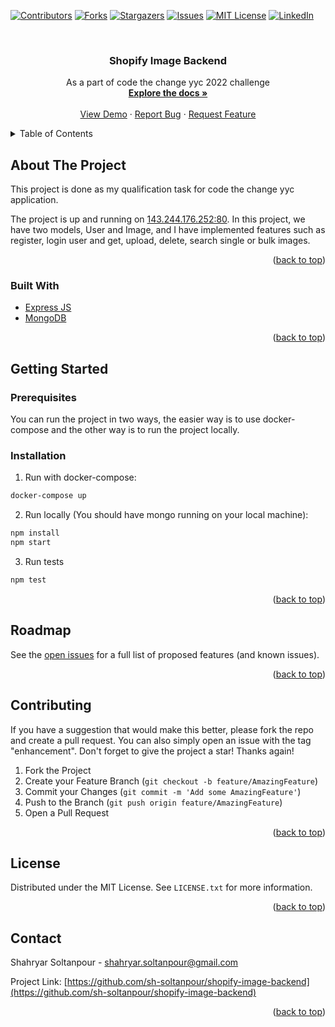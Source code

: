 <div id="top"></div>
<!--
*** Thanks for checking out the Best-README-Template. If you have a suggestion
*** that would make this better, please fork the repo and create a pull request
*** or simply open an issue with the tag "enhancement".
*** Don't forget to give the project a star!
*** Thanks again! Now go create something AMAZING! :D
-->



<!-- PROJECT SHIELDS -->
<!--
*** I'm using markdown "reference style" links for readability.
*** Reference links are enclosed in brackets [ ] instead of parentheses ( ).
*** See the bottom of this document for the declaration of the reference variables
*** for contributors-url, forks-url, etc. This is an optional, concise syntax you may use.
*** https://www.markdownguide.org/basic-syntax/#reference-style-links
-->
[![Contributors][contributors-shield]][contributors-url]
[![Forks][forks-shield]][forks-url]
[![Stargazers][stars-shield]][stars-url]
[![Issues][issues-shield]][issues-url]
[![MIT License][license-shield]][license-url]
[![LinkedIn][linkedin-shield]][linkedin-url]



<!-- PROJECT LOGO -->
<br />
<div align="center">

<h3 align="center">Shopify Image Backend</h3>

  <p align="center">
    As a part of code the change yyc 2022 challenge
    <br />
    <a href="https://github.com/sh-soltanpour/shopify-image-backend"><strong>Explore the docs »</strong></a>
    <br />
    <br />
    <a href="https://github.com/sh-soltanpour/shopify-image-backend">View Demo</a>
    ·
    <a href="https://github.com/sh-soltanpour/shopify-image-backend/issues">Report Bug</a>
    ·
    <a href="https://github.com/sh-soltanpour/shopify-image-backend/issues">Request Feature</a>
  </p>
</div>



<!-- TABLE OF CONTENTS -->
<details>
  <summary>Table of Contents</summary>
  <ol>
    <li>
      <a href="#about-the-project">About The Project</a>
      <ul>
        <li><a href="#built-with">Built With</a></li>
      </ul>
    </li>
    <li>
      <a href="#getting-started">Getting Started</a>
      <ul>
        <li><a href="#prerequisites">Prerequisites</a></li>
        <li><a href="#installation">Installation</a></li>
      </ul>
    </li>
    <li><a href="#usage">Usage</a></li>
    <li><a href="#roadmap">Roadmap</a></li>
    <li><a href="#contributing">Contributing</a></li>
    <li><a href="#license">License</a></li>
    <li><a href="#contact">Contact</a></li>
    <li><a href="#acknowledgments">Acknowledgments</a></li>
  </ol>
</details>



<!-- ABOUT THE PROJECT -->

## About The Project

This project is done as my qualification task
for code the change yyc application.

The project is up and running on [143.244.176.252:80](143.244.176.252:80).
In this project, we have two models, User and Image, and I have implemented features such as register, login user and get, upload, delete, search single or bulk images. 



<p align="right">(<a href="#top">back to top</a>)</p>

### Built With

* [Express JS](https://expressjs.com/)
* [MongoDB](https://www.mongodb.com/)

<p align="right">(<a href="#top">back to top</a>)</p>



<!-- GETTING STARTED -->

## Getting Started

### Prerequisites

You can run the project in two ways, the easier way is to use docker-compose and the other way is to run the project locally. 

### Installation

1. Run with docker-compose:

```sh
docker-compose up
   ```

2. Run locally (You should have mongo running on your local machine):

```sh
npm install
npm start
```

3. Run tests

```sh
npm test
```


<p align="right">(<a href="#top">back to top</a>)</p>


<!-- ROADMAP -->

## Roadmap

See the [open issues](https://github.com/sh-soltanpour/shopify-image-backend/issues) for a full list of proposed
features (and known issues).

<p align="right">(<a href="#top">back to top</a>)</p>


<!-- CONTRIBUTING -->

## Contributing

If you have a suggestion that would make this better, please fork the repo and create a pull request. You can also
simply open an issue with the tag "enhancement". Don't forget to give the project a star! Thanks again!

1. Fork the Project
2. Create your Feature Branch (`git checkout -b feature/AmazingFeature`)
3. Commit your Changes (`git commit -m 'Add some AmazingFeature'`)
4. Push to the Branch (`git push origin feature/AmazingFeature`)
5. Open a Pull Request

<p align="right">(<a href="#top">back to top</a>)</p>

<!-- LICENSE -->

## License

Distributed under the MIT License. See `LICENSE.txt` for more information.

<p align="right">(<a href="#top">back to top</a>)</p>



<!-- CONTACT -->

## Contact

Shahryar Soltanpour - shahryar.soltanpour@gmail.com

Project
Link: [https://github.com/sh-soltanpour/shopify-image-backend](https://github.com/sh-soltanpour/shopify-image-backend)

<p align="right">(<a href="#top">back to top</a>)</p>



<!-- MARKDOWN LINKS & IMAGES -->
<!-- https://www.markdownguide.org/basic-syntax/#reference-style-links -->

[contributors-shield]: https://img.shields.io/github/contributors/sh-soltanpour/shopify-image-backend.svg?style=for-the-badge

[contributors-url]: https://github.com/sh-soltanpour/shopify-image-backend/graphs/contributors

[forks-shield]: https://img.shields.io/github/forks/sh-soltanpour/shopify-image-backend.svg?style=for-the-badge

[forks-url]: https://github.com/sh-soltanpour/shopify-image-backend/network/members

[stars-shield]: https://img.shields.io/github/stars/sh-soltanpour/shopify-image-backend.svg?style=for-the-badge

[stars-url]: https://github.com/sh-soltanpour/shopify-image-backend/stargazers

[issues-shield]: https://img.shields.io/github/issues/sh-soltanpour/shopify-image-backend.svg?style=for-the-badge

[issues-url]: https://github.com/sh-soltanpour/shopify-image-backend/issues

[license-shield]: https://img.shields.io/github/license/sh-soltanpour/shopify-image-backend.svg?style=for-the-badge

[license-url]: https://github.com/sh-soltanpour/shopify-image-backend/blob/master/LICENSE.txt

[linkedin-shield]: https://img.shields.io/badge/-LinkedIn-black.svg?style=for-the-badge&logo=linkedin&colorB=555

[linkedin-url]: https://linkedin.com/in/soltanpour

[product-screenshot]: images/screenshot.png